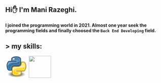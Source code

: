 ## Hi✋ I'm Mani Razeghi.
#### I joined the programming world in 2021. Almost one year seek the programming fields and finally choosed the `Back End Developing` field.
## > my skills:
<p><img src="https://raw.githubusercontent.com/ManiRazeghi/ManiRazeghi/refs/heads/main/python_img.jfif" height="70px" width="70px">
<img src= "" height="70px" width="70px"></p>
